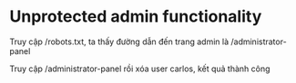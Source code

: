 # Unprotected admin functionality
Truy cập /robots.txt, ta thấy đường dẫn đến trang admin là /administrator-panel

Truy cập /administrator-panel rồi xóa user carlos, kết quả thành công
